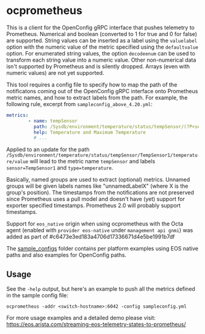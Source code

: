# ocprometheus

This is a client for the OpenConfig gRPC interface that pushes telemetry to
Prometheus. Numerical and boolean (converted to 1 for true and 0 for false) are
supported. String values can be inserted as a label using the `valuelabel` option
with the numeric value of the metric specified using the `defaultvalue` option.
For enumerated string values, the option `decodeenum` can be used to transform
each string value into a numeric value. Other non-numerical data isn't supported
by Prometheus and is silently dropped. Arrays (even with numeric values) are not
yet supported.

This tool requires a config file to specify how to map the path of the
notificatons coming out of the OpenConfig gRPC interface onto Prometheus
metric names, and how to extract labels from the path.  For example, the
following rule, excerpt from `sampleconfig_above_4.20.yml`:

```yaml
metrics:
        - name: tempSensor
          path: /Sysdb/environment/temperature/status/tempSensor/(?P<sensor>.+)/(?P<type>(?:maxT|t)emperature)/value
          help: Temperature and Maximum Temperature
          # ...
```

Applied to an update for the path
`/Sysdb/environment/temperature/status/tempSensor/TempSensor1/temperature/value`
will lead to the metric name `tempSensor` and labels `sensor=TempSensor1` and `type=temperature`.

Basically, named groups are used to extract (optional) metrics.
Unnamed groups will be given labels names like "unnamedLabelX" (where X is the group's position).
The timestamps from the notifications are not preserved since Prometheus uses a pull model and
doesn't have (yet) support for exporter specified timestamps.
Prometheus 2.0 will probably support timestamps.

Support for `eos_native` origin when using ocprometheus with the Octa agent (enabled with `provider eos-native` under `management api gnmi`) was added as part of #c6473e3ed183a4706d17336671d4e5be1991b7df

The [sample_configs](./sample_configs) folder contains per platform examples using EOS native paths and also examples for OpenConfig paths.

## Usage

See the `-help` output, but here's an example to push all the metrics defined
in the sample config file:
```
ocprometheus -addr <switch-hostname>:6042 -config sampleconfig.yml
```

For more usage examples and a detailed demo please visit:
https://eos.arista.com/streaming-eos-telemetry-states-to-prometheus/
